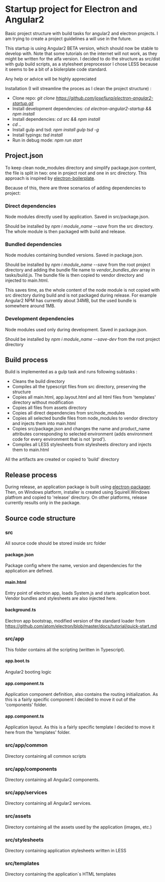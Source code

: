 # Startup project for Electron and Angular2
Basic project structure with build tasks for angular2 and electron projects. I am trying to create a project guidelines a will use in the future.

This startup is using Angular2 BETA version, which should now be stable to develop with. Note that some tutorials on the internet will not work, as they might be written for the alfa version.
I decided to do the structure as src/dist with gulp build scripts, as a stylesheet preprocessor I chose LESS because it seems to be a bit of a biolerplate code standard.

Any help or advice will be highly appreciated

Installation (I will streamline the proces as I clean the project structure) :

* Clone repo: *git clone https://github.com/josefjura/electron-angular2-startup.git*
* Install development dependencies: *cd electron-angular2-startup && npm install*
* Install dependencies: *cd src && npm install*
* *cd ..*
* Install gulp and tsd: *npm install gulp tsd -g*
* Install typings: *tsd install*
* Run in debug mode: *npm run start*

## Project.json

To keep clean node_modules directory and simplify package.json content, the file is split in two: one in project root and one in src directory.
This approach is inspired by [electron-boilerplate](https://github.com/szwacz/electron-boilerplate).

Because of this, there are three scenarios of adding dependencies to project:

### Direct dependencies
Node modules directly used by application. Saved in src/package.json.

Should be installed by *npm i module_name --save* from the src directory. The whole module is then packaged with build and release.

### Bundled dependencies
Node modules containing bundled versions. Saved in package.json.

Should be installed by *npm i module_name --save* from the root project directory and adding the bundle file name to *vendor_bundles_dev* array in tasks/build.js.
The bundle file is then copied to vendor directory and injected to main.html.

This saves time, as the whole content of the node module is not copied with src directory during build and is not packaged during release.
For example Angular2 NPM has currently about 34MB, but the used bundle is somewhere around 1MB.

### Development dependencies
Node modules used only during development. Saved in package.json.

Should be installed by *npm i module_name --save-dev* from the root project directory

## Build process
Build is implemented as a gulp task and runs following subtasks :

* Cleans the build directory
* Compiles all the typescript files from src directory, preserving the structure
* Copies all main.html, app.layout.html and all html files from 'templates' directory without modification
* Copies all files from assets directory
* Copies all direct dependencies from src/node_modules
* Copies all selected bundle files from node_modules to vendor directory and injects them into main.html
* Copies src/package.json and changes the name and product_name attributes corresponding to selected environment (adds environment code for every environment that is not 'prod').
* Compiles all LESS stylesheets from stylesheets directory and injects them to main.html

All the artifacts are created or copied to 'build' directory

## Release process
During release, an application package is built using [electron-packager](https://github.com/maxogden/electron-packager).
Then, on Windows platform, installer is created using Squirell.Windows platfrom and copied to 'release' directory. On other platforms, release currently results only in the package.

## Source code structure
### src
All source code should be stored inside src folder

#### package.json
Package config where the name, version and dependencies for the application are defined.

#### main.html
Entry point of electron app, loads System.js and starts application boot. Vendor bundles and stylesheets are also injected here.

#### background.ts
Electron app bootstrap, modified version of the standard loader from https://github.com/atom/electron/blob/master/docs/tutorial/quick-start.md

### src/app
This folder contains all the scripting (written in Typescript).

#### app.boot.ts
Angular2 booting logic

#### app.component.ts
Application component definition, also contains the routing initialization. As this is a fairly specific component I decided to move it out of the 'components' folder.

#### app.component.ts
Application layout. As this is a fairly specific template I decided to move it here from the 'templates' folder.

### src/app/common
Directory containing all common scripts

### src/app/components
Directory containing all Angular2 components.

### src/app/services
Directory containing all Angular2 services.

### src/assets
Directory containing all the assets used by the application (images, etc.)

### src/stylesheets
Directory containing application stylesheets written in LESS

### src/templates
Directory containing the application`s HTML templates

